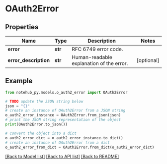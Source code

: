# OAuth2Error

## Properties

| Name                  | Type    | Description                              | Notes      |
| --------------------- | ------- | ---------------------------------------- | ---------- |
| **error**             | **str** | RFC 6749 error code.                     |
| **error_description** | **str** | Human-readable explanation of the error. | [optional] |

## Example

```python
from notehub_py.models.o_auth2_error import OAuth2Error

# TODO update the JSON string below
json = "{}"
# create an instance of OAuth2Error from a JSON string
o_auth2_error_instance = OAuth2Error.from_json(json)
# print the JSON string representation of the object
print(OAuth2Error.to_json())

# convert the object into a dict
o_auth2_error_dict = o_auth2_error_instance.to_dict()
# create an instance of OAuth2Error from a dict
o_auth2_error_from_dict = OAuth2Error.from_dict(o_auth2_error_dict)
```

[[Back to Model list]](../README.md#documentation-for-models) [[Back to API list]](../README.md#documentation-for-api-endpoints) [[Back to README]](../README.md)
